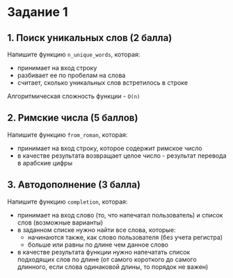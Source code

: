 # Задание 1

## 1. Поиск уникальных слов (2 балла)

Напишите функцию `n_unique_words`, которая:

- принимает на вход строку
- разбивает ее по пробелам на слова
- считает, сколько уникальных слов встретилось в строке

Алгоритмическая сложность функции - `О(n)`

## 2. Римские числа (5 баллов)

Напишите функцию `from_roman`, которая:

- принимает на вход строку, которое содержит римское число
- в качестве результата возвращает целое число - результат перевода в арабские цифры

## 3. Автодополнение (3 балла)

Напишите функцию `completion`, которая: 

- принимает на вход слово (то, что напечатал пользователь) и список слов (возможные варианты)
- в заданном списке нужно найти все слова, которые:
  * начинаются также, как слово пользователя (без учета регистра)
  * больше или равны по длине чем данное слово
- в качестве результата функции нужно напечатать список подходящих слов по длине (от самого короткого до самого длинного, если слова одинаковой длины, то порядок не важен)